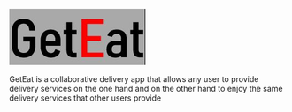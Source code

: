 ![](images/%E2%80%8F%E2%80%8Ficon.JPG)

GetEat is a collaborative delivery app that allows any user to provide delivery services on the one hand and on the other hand to enjoy the same delivery services that other users provide
